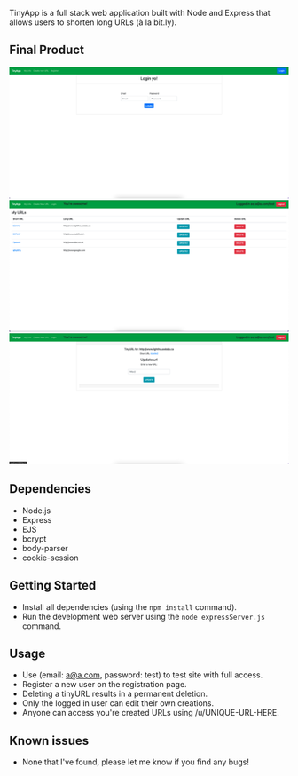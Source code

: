 TinyApp is a full stack web application built with Node and Express that allows users to shorten long URLs (à la bit.ly).

## Final Product

!["Screenshot of the login page for app"](https://github.com/Jimmy-b36/tinyapp/blob/main/docs/Login_page.png)
!["Screenshot of the main url page"](https://github.com/Jimmy-b36/tinyapp/blob/main/docs/Main_URL_page.png)
!["Screenshot update URL page"](https://github.com/Jimmy-b36/tinyapp/blob/main/docs/Update_URL_page.png)

## Dependencies

- Node.js
- Express
- EJS
- bcrypt
- body-parser
- cookie-session

## Getting Started

- Install all dependencies (using the `npm install` command).
- Run the development web server using the `node expressServer.js` command.

## Usage

- Use (email: a@a.com, password: test) to test site with full access.
- Register a new user on the registration page.
- Deleting a tinyURL results in a permanent deletion.
- Only the logged in user can edit their own creations.
- Anyone can access you're created URLs using /u/UNIQUE-URL-HERE.

## Known issues

- None that I've found, please let me know if you find any bugs!
